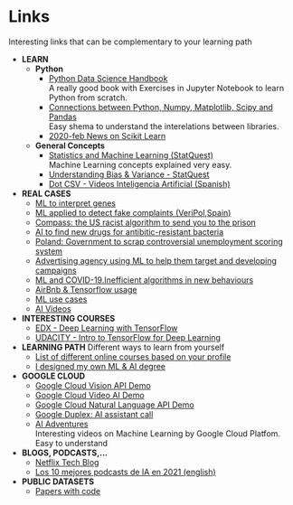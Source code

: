 # Links

Interesting links that can be complementary to your learning path

<ul>
  <li><b>LEARN</b>
    <ul>
      <li><b>Python</b>
        <ul>
          <li><a href="https://github.com/jakevdp/PythonDataScienceHandbook">Python Data Science Handbook</a></br>
            A really good book with Exercises in Jupyter Notebook to learn Python from scratch.</li>
          <li><a href="https://www.python-course.eu/numerical_programming_with_python.php">Connections between Python, Numpy, Matplotlib, Scipy and Pandas</a><br>
            Easy shema to understand the interelations between libraries.</li>
          <li><a href="https://www.analyticsvidhya.com/blog/2020/02/everything-you-should-know-scikit-learn/?utm_source=feedburner&utm_medium=email&utm_campaign=Feed%3A+AnalyticsVidhya+%28Analytics+Vidhya%29">2020-feb News on Scikit Learn</a></li>
        </ul>
      </li>
      <li><b>General Concepts</b>
        <ul>
          <li><a href="https://www.youtube.com/user/joshstarmer">Statistics and Machine Learning (StatQuest)</a><br>
            Machine Learning concepts explained very easy.</li>
          <li><a href="https://www.youtube.com/watch?v=EuBBz3bI-aA&feature=youtu.be">Understanding Bias & Variance - StatQuest</a></li>
          <li><a href="https://www.youtube.com/channel/UCy5znSnfMsDwaLlROnZ7Qbg">Dot CSV - Videos Inteligencia Artificial (Spanish)</a></li>
        </ul>
      </li>
    </ul>
  </li>
  <li><b>REAL CASES</b>
    <ul>
      <li><a href="https://phys.org/news/2019-12-machine-gene.amp?__twitter_impression=true">ML to interpret genes</a></li>
      <li><a href="https://www.lavanguardia.com/tecnologia/20190414/461583468024/veripol-policia-nacional-inteligencia-artificial-algoritmo-denuncias-falsas.html">ML applied to detect fake complaints (VeriPol,Spain)</a></li>
      <li><a href="https://www.nytimes.com/2017/10/26/opinion/algorithm-compas-sentencing-bias.html">Compass: the US racist algorithm to send you to the prison</a></li>
      <li><a href="http://news.mit.edu/2020/artificial-intelligence-identifies-new-antibiotic-0220">AI to find new drugs for antibitic-resistant bacteria</a></li>
      <li><a href="https://algorithmwatch.org/en/story/poland-government-to-scrap-controversial-unemployment-scoring-system/">Poland: Government to scrap controversial unemployment scoring system</a></li>
      <li><a href="https://rapidminer.com/blog/themes-from-wisdom-2020/">Advertising agency using ML to help them target and developing campaigns</a></li>
      <li><a href="https://www.elcomercio.com/tendencias/pandemia-problemas-algoritmos-inteligencia-artificial.html" target="_blank">ML and COVID-19.Inefficient algorithms in new behaviours</a></li>
      <li><a href="https://www.youtube.com/watch?v=tPb2u9kwh2w&feature=youtu.be&app=desktop" target="_blank">AirBnb & Tensorflow usage</a></li>
      <li><a href="https://www.analyticsvidhya.com/blog/2019/07/ultimate-list-popular-machine-learning-use-cases/?utm_source=feedburner&utm_medium=email&utm_campaign=Feed%3A+AnalyticsVidhya+%28Analytics+Vidhya%29" target="_blank">ML use cases</a></li>
      <li><a href="https://www.analyticsvidhya.com/blog/2019/07/11-data-science-videos-every-data-scientist-must-watch/?utm_source=feedburner&utm_medium=email&utm_campaign=Feed%3A+AnalyticsVidhya+%28Analytics+Vidhya%29
" target="_blank">AI Videos</a></li>
    </ul>
  </li>
  <li><b>INTERESTING COURSES</b>
    <ul>
        <li><a href="https://www.edx.org/es/course/deep-learning-with-tensorflow">EDX - Deep Learning with TensorFlow</a></li>
        <li><a href="https://www.udacity.com/course/intro-to-tensorflow-for-deep-learning--ud187">UDACITY - Intro to TensorFlow for Deep Learning</a></li>
    </ul>
  </li>
  <li><b>LEARNING PATH</b> Different ways to learn from yourself
    <ul>
      <li><a href="https://moz.com/blog/learning-machine-learning">List of different online courses based on your profile</a></li>
      <li><a href="https://www.kdnuggets.com/2020/05/designed-machine-learning-ai-degree.html" target="_blank">I designed my own ML & AI degree</a></li>
    </ul>
  </li>
  <li><b>GOOGLE CLOUD</b>
    <ul>
      <li><a href="https://cloud.google.com/vision/docs/drag-and-drop">Google Cloud Vision API Demo</a></li>
      <li><a href="https://cloud.google.com/video-intelligence">Google Cloud Video AI Demo</a></li>
      <li><a href="https://cloud.google.com/natural-language#natural-language-api-demo">Google Cloud Natural Language API Demo</a></li>      
      <li><a href="https://www.youtube.com/watch?v=D5VN56jQMWM">Google Duplex: AI assistant call</a></li>      
      <li><a href="https://www.youtube.com/watch?v=HcqpanDadyQ&list=PLIivdWyY5sqJxnwJhe3etaK7utrBiPBQ2" target="_blank">AI Adventures</a></br>
      Interesting videos on Machine Learning by Google Cloud Platfom. Easy to understand</li>
    </ul>
  </li>
  <li><b>BLOGS, PODCASTS,...</b>
    <ul>
      <li><a href="https://netflixtechblog.com/">Netflix Tech Blog</a></li>
      <li><a href="https://blog.feedspot.com/ai_podcasts/">Los 10 mejores podcasts de IA en 2021 (english)</a></li>
    </ul>
  </li>
  <li><b>PUBLIC DATASETS</b>
    <ul>
      <li><a href="https://paperswithcode.com/datasets">Papers with code</a></li>
    </ul>
  </li>
</ul>
        
  
